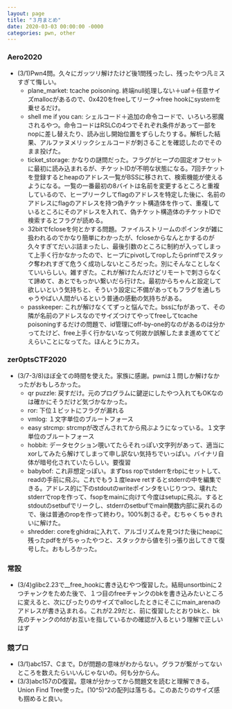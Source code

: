 ```yaml
---
layout: page
title: "３月まとめ"
date: 2020-03-03 00:00:00 -0000
categories: pwn, other 
---
```


### Aero2020
- (3/1)Pwn4問。久々にガッツリ解けたけど後1問残ったし、残ったやつ凡ミスすぎて悔しい。
    - plane_market: tcache poisoning. 終端null処理しない＋uaf＋任意サイズmallocがあるので、0x420をfreeしてリーク→free hookにsystemを乗せるだけ。
    - shell me if you can: シェルコード＋追加の命令コードで、いろいろ邪魔されるやつ。命令コードはRSLCの4つでそれぞれ条件があって一部をnopに差し替えたり、読み出し開始位置をずらしたりする。解析した結果、アルファヌメリックシェルコードが刺さることを確認したのでそのまま投げた。
    - ticket_storage: かなりの謎問だった。フラグがヒープの固定オフセットに最初に読み込まれるが、チケットIDが不明な状態になる。7回チケットを登録するとheapのアドレス一覧がBSSに移されて、検索機能が使えるようになる。一覧の一番最初の8バイトは名前を変更するところと重複しているので、ヒープリークしてflagのアドレスを特定した後に、名前のアドレスにflagのアドレスを持つ偽チケット構造体を作って、重複しているところにそのアドレスを入れて、偽チケット構造体のチケットIDで検索するとフラグが読める。
    - 32bitでfcloseを何とかする問題。ファイルストリームのポインタが雑に扱われるのでかなり簡単にわかったが、fcloseからなんとかするのが久々すぎてだいぶ詰まったし、最後引数のところに制約が入ってしまって上手く行かなかったので、ヒープにpivotしてropしたらprintfでスタック奪われすぎて危うく成功しないところだった。別にそんなことしなくていいらしい。雑すぎた。これが解けたんだけどリモートで刺さらなくて諦めて、あとでもっかい繋いだら行けた。最初からちゃんと設定して欲しいという気持ちと、そういう設定に不備があってもフラグを通しちゃうやばい人間がいるという普通の感動の気持ちがある。
    - passkeeper: これが解けなくてずっと悩んでた。bssにfpがあって、その隣が名前のアドレスなのでサイズつけてやってfreeしてtcache poisoningするだけの問題で、id管理にoff-by-one的なのがあるのは分かってたけど、free上手く行かないなって何故か誤解したまま進めててどえらいことになってた。ほんとうにカス。
### zer0ptsCTF2020
- (3/7-3/8)ほぼ全ての時間を使えた。家族に感謝。pwnは１問しか解けなかったがおもしろかった。
    - qr puzzle: 戻すだけ。元のプログラムに鍵逆にしたやつ入れてもOKなのは確かにそうだけど気づかなかった。
    - ror: 下位１ビットにフラグが漏れる
    - vmlog: １文字単位のブルートフォース
    - easy strcmp: strcmpが改ざんされてから飛ぶようになっている。１文字単位のブルートフォース
    - hobbit: データセクション覗いてたらそれっぽい文字列があって、適当にxorしてみたら解けてしまって申し訳ない気持ちでいっぱい。バイナリ自体が暗号化されていたらしい。要復習
    - babybof: これ非想定っぽい。まずbss ropでstderrをrbpにセットして、readの手前に飛ぶ。これでもう１度leave retするとstderrの中を編集できる。アドレス的に下のstdoutのwriteポインタをいじりつつ、壊れたstderrでropを作って、fsopをmainに向けて今度はsetupに飛ぶ。するとstdoutのsetbufでリークし、stderrのsetbufでmain関数内部に戻れるので、後は普通のropを作って終わり。100%刺さるぞ。むちゃくちゃきれいに解けた。
    - shredder: coreをghidraに入れて、アルゴリズムを見つけた後にheapに残ったpdfをがちゃったやつと、スタックから値を引っ張り出してきて復号した。おもしろかった。

### 常設
- (3/4)glibc2.23で__free_hookに書き込むやつ復習した。結局unsortbinに２つチャンクをためた後で、１つ目のfreeチャンクのbkを書き込みたいところに変えると、次にぴったりのサイズでallocしたときにそこにmain_arenaのアドレスが書き込まれる。これが2.29だと、前に復習したとおりbkと、bk先のチャンクのfdがお互いを指しているかの確認が入るという理解で正しいはず

### 競プロ
- (3/1)abc157、Cまで。Dが問題の意味がわからない。グラフが繋がってないところを数えたらいいんじゃないの。何も分からん。
- (3/3)abc157のD復習。意味が分かってから問題文を読むと理解できる。Union Find Tree使った。(10^5)^2の配列は落ちる。このあたりのサイズ感も掴めると良い。